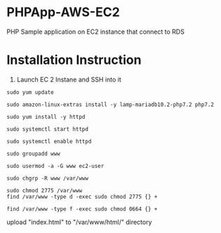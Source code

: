 # PHPApp-AWS-EC2
PHP Sample application on EC2 instance that connect to RDS

# Installation Instruction

1. Launch EC 2 Instane and SSH into it

```
sudo yum update 
```

```
sudo amazon-linux-extras install -y lamp-mariadb10.2-php7.2 php7.2
```

```
sudo yum install -y httpd
```

```
sudo systemctl start httpd
```

```
sudo systemctl enable httpd
```

```
sudo groupadd www
```

```
sudo usermod -a -G www ec2-user
```

```
sudo chgrp -R www /var/www
```

```
sudo chmod 2775 /var/www
find /var/www -type d -exec sudo chmod 2775 {} +
```

```
find /var/www -type f -exec sudo chmod 0664 {} +
```

upload "index.html" to "/var/www/html/" directory
